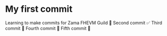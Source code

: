 # My first commit
Learning to make commits for Zama FHEVM Guild 🎯
Second commit ✅
Third commit 💫
Fourth commit 🧠
Fifth commit 🚀
